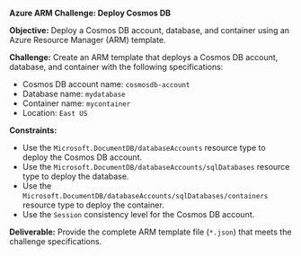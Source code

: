 **Azure ARM Challenge: Deploy Cosmos DB**

**Objective:**
Deploy a Cosmos DB account, database, and container using an Azure Resource Manager (ARM) template.

 **Challenge:**
Create an ARM template that deploys a Cosmos DB account, database, and container with the following specifications:

* Cosmos DB account name: `cosmosdb-account`
* Database name: `mydatabase`
* Container name: `mycontainer`
* Location: `East US`

**Constraints:**

* Use the `Microsoft.DocumentDB/databaseAccounts` resource type to deploy the Cosmos DB account.
* Use the `Microsoft.DocumentDB/databaseAccounts/sqlDatabases` resource type to deploy the database.
* Use the `Microsoft.DocumentDB/databaseAccounts/sqlDatabases/containers` resource type to deploy the container.
* Use the `Session` consistency level for the Cosmos DB account.

**Deliverable:**
Provide the complete ARM template file (`*.json`) that meets the challenge specifications.